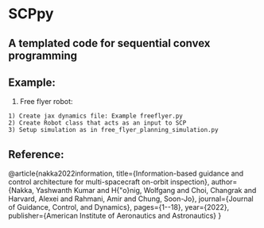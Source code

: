 # SCPpy
## A templated code for sequential convex programming

## Example:
  
  1) Free flyer robot:
  
    1) Create jax dynamics file: Example freeflyer.py
    2) Create Robot class that acts as an input to SCP 
    3) Setup simulation as in free_flyer_planning_simulation.py


## Reference:
  @article{nakka2022information,
  title={Information-based guidance and control architecture for multi-spacecraft on-orbit inspection},
  author={Nakka, Yashwanth Kumar and H{\"o}nig, Wolfgang and Choi, Changrak and Harvard, Alexei and Rahmani, Amir and Chung, Soon-Jo},
  journal={Journal of Guidance, Control, and Dynamics},
  pages={1--18},
  year={2022},
  publisher={American Institute of Aeronautics and Astronautics}
  }

